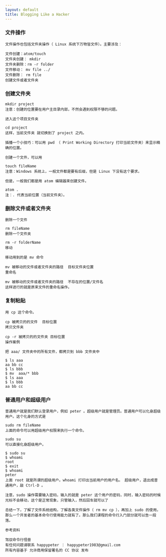 ```yaml
---
layout: default
title: Blogging Like a Hacker
---
```



###  文件操作

    文件操作也包括文件夹操作（ Linux 系统下万物皆文件）。主要涉及：

    文件创建：atom/touch
    文件夹创建： mkdir
    文件夹删除：rm -r folder
    文件移动： mv file ../
    文件删除： rm file
    创建文件或者文件夹

###  创建文件夹

    mkdir project
    注意：创建的位置要在用户主目录内部，不然会遇到权限不够的问题。

    进入这个项目文件夹

    cd project
    这样，当前文件夹 就切换到了 project 之内。

    插播一个小技巧：可以用 pwd （ Print Working Directory 打印当前文件夹）来显示精确的位置。

    创建一个文件，可以用

    touch fileName
    注意：Windows 系统上，一般文件都是要有后缀，但是 Linux 下没有这个要求。

    但是，一般我们都是用 atom 编辑器来创建文件。

    atom .
    注：. 代表当前位置（当前文件夹）。

###  删除文件或者文件夹

    删除一个文件

    rm fileName
    删除一个文件夹

    rm -r folderName
    移动

    移动用到的是 mv 命令

    mv 被移动的文件或者文件夹的路径  目标文件夹位置
    重命名

    mv 被移动的文件或者文件夹的路径  不存在的位置/文件名
    这样进行的就是原来文件的重命名操作。

###  复制粘贴

    用 cp 这个命令。

    cp 被拷贝的的文件  目标位置
    拷贝文件夹

    cp -r 被拷贝的的文件夹 目标位置
    操作案例

    把 aaa/ 文件夹中的所有文件，都拷贝到 bbb 文件夹中

    $ ls aaa
    aa bb cc
    $ ls bbb
    $ mv  aaa/* bbb
    $ ls aaa
    $ ls bbb
    aa bb cc

###  普通用户和超级用户

    普通用户就是我们默认登录用户，例如 peter 。超级用户就是管理员。普通用户可以化身超级用户。这个化身的方式是

    sudo rm fileName
    上面的命令可以用超级用户权限来执行一个命令。

    sudo su
    可以直接化身超级用户。

    $ sudo su
    $ whoami
    root
    $ exit
    $ whoami
    peter
    上面 root 就是所谓的超级用户。whoami 打印出当前用户的用户名。 超级用户，退出成普通用户，敲 Ctrl-D 。

    注意，sudo 操作需要输入密码，输入的就是 peter 这个用户的密码，同时，输入密码的时候光标不会移动，这个是正常现象，只管输入，然后回车就可以了

    总结一下，了解了文件系统结构，了解各类文件操作（ rm mv cp ），再加上 sudo 的使用，那么一个开发者的基本命令行使用能力就有了。那么我们课程的命令行入门部分就可以告一段落。

    参考资料

    驾驭命令行怪兽
    有任何问题请联系 happypeter ： happypeter1983@gmail.com
    所有内容基于 允许商用保留署名的 CC 协议 发布
